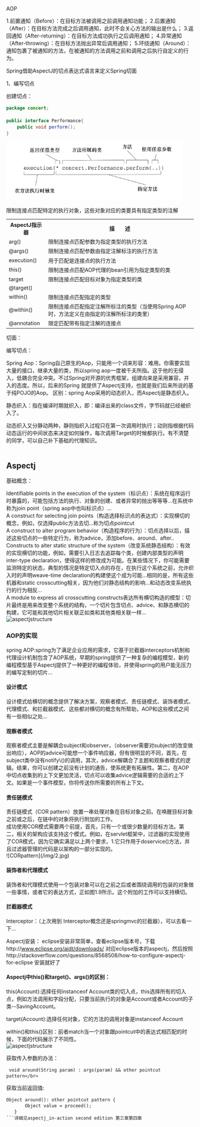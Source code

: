 AOP

1.前置通知（Before）：在目标方法被调用之前调用通知功能； 2.后置通知（After）：在目标方法完成之后调用通知，此时不会关心方法的输出是什么； 3.返回通知（After-returning）：在目标方法成功执行之后调用通知； 4.异常通知（After-throwing）：在目标方法抛出异常后调用通知； 5.环绕通知（Around）：通知包裹了被通知的方法，在被通知的方法调用之前和调用之后执行自定义的行为。

Spring借助AspectJ的切点表达式语言来定义Spring切面




 
 
 
 
 

1、编写切点

创建切点：

```Java
package concert;

public interface Performance{
	public void perform();
}
```
![aspectj](/img/aspectj1.jpg)

<div style="display:inline">
	<table>
		<tr>
			<th>AspectJ指示器</th>
			<th>描　　述</th>
		</tr>
		<tr>
			<td>arg()</td>
			<td>限制连接点匹配参数为指定类型的执行方法</td>
		</tr>
		<tr>
			<td>@args()</td>
			<td>限制连接点匹配参数由指定注解标注的执行方法</td>
		</tr>
		<tr>
			<td>execution()</td>
			<td>用于匹配是连接点的执行方法</td>
		</tr>
		<tr>
			<td>this()</td>
			<td>限制连接点匹配AOP代理的bean引用为指定类型的类</td>
		</tr>
		<tr>
			<td>target</td>
			<td>限制连接点匹配目标对象为指定类型的类</td>
		</tr>
		<tr>
			<td>@target()</td>
			<td限制连接点匹配特定的执行对象，这些对象对应的类要具有指定类型的注解>限制连接点匹配特定的执行对象，这些对象对应的类要具有指定类型的注解</td>
		</tr>
		<tr>
			<td>within()</td>
			<td>限制连接点匹配指定的类型</td>
		</tr>
		<tr>
			<td>@within()</td>
			<td>限制连接点匹配指定注解所标注的类型（当使用Spring AOP时，方法定义在由指定的注解所标注的类里）</td>
		</tr>
		<tr>
			<td>@annotation</td>
			<td>限定匹配带有指定注解的连接点</td>
		</tr>
	</table>
</div>
切面：

编写切点：
</br>

Spring Aop：Spring自己原生的Aop，只能用一个词来形容：难用。你需要实现大量的接口，继承大量的类，所以spring aop一度被千夫所指。这于他的无侵入，低耦合完全冲突。不过Spring对开源的优秀框架，组建向来是采用兼容，并入的态度。所以，后来的Spring 就提供了Aspectj支持，也就是我们后来所说的基于纯POJO的Aop。
区别：spring Aop采用的动态织入，而Aspectj是静态织入。</br>

静态织入：指在编译时期就织入，即：编译出来的class文件，字节码就已经被织入了。</br>

动态织入又分静动两种，静则指织入过程只在第一次调用时执行；动则指根据代码动态运行的中间状态来决定如何操作，每次调用Target的时候都执行。有不清楚的同学，可以自己补下基础的代理知识。</br>
</br>
<h2>Aspectj</h2>
基础概念：</br>

Identifiable points in the execution of the system（标识点）：系统在程序运行时暴露的，可能包括方法的执行、对象的创建、或者异常的抛出等等等...在系统中称为join point（spring aop中也叫标识点）...</br>
A construct for selecting join points（构造选择标识点的表达式）：实现横切的概念，例如，仅选择public方法去切...称为切点pointcut</br>
A construct to alter program behavior（构造程序的行为）：切点选择以后，描述这些切点的一些特定行为，称为advice，添加before、around、after..</br>
Constructs to alter static structure of the system（改变系统静态结构）：有效的实现横切的功能，例如，需要引入日志去追踪每个类，创建内部类型的声明inter-type declaration，使得这样的修改成为可能。在某些情况下，你可能需要监测特定的状态，典型的情况是特定切入点的存在，在执行这个系统之前，允许织入时的声明weave-time declaration的构建使这个成为可能...相同的是，所有这些机器和static crosscutting相关，因为他们对静态结构的影响...和动态改变系统执行的行为相反...</br>
A module to express all crosscutting constructs表达所有横切构造的模型：切片最终是用来改变整个系统的结构，一个切片包含切点、advice、和静态横切的构建，它可能和其他切片相关联正如类和其他类相关联一样...</br>
![aspectjstructure](/img/1.jpg)

<h3>AOP的实现</h3>
spring AOP:spring为了满足企业应用的需求，它基于拦截器interceptors机制和代理设计机制包含了AOP系统，早期的spring提供了一种复杂的编程模型，新的编程模型基于Aspectj提供了一种更好的编程体验，并使得spring的用户能无压力的编写定制的切片...</br>
<h4>设计模式</h4>
设计模式给横切的概念提供了解决方案，观察者模式、责任链模式、装饰者模式、代理模式、和拦截器模式、这些都对横切的概念有所帮助，AOP和这些模式之间有一些相似之处...</br>
<h4>观察者模式</h4>
观察者模式主要是解耦合subject和observer，（observer需要对subject的改变做出响应），AOP的advice可能想一个事件响应器，但有很明显的不同，首先，在subject类中没有notify\<changeType\>()的调用，其次，advice解耦合了主题和观察者模式的逻辑。结果，你可以创建之前没有计划的通告，使系统更有拓展性。第二，在AOP中切点收集到的上下文更加灵活，切点可以收集advice逻辑需要的合适的上下文。如果是一个事件模型，你将传送你所需要的所有上下文。</br>
<h4>责任链模式</h4>
责任链模式（COR pattern）放置一串处理对象在目标对象之前。在唤醒目标对象之前或之后，在链中的对象将执行附加的工作。</br>
成功使用COR模式需要两个前提，首先，只有一个或很少数量的目标方法。第二，相关的架构应该支持这个模式。例如，在servlet框架中，过滤器的实现使用了COR模式，因为它确实满足以上两个要求，1.它只作用于doservice()方法，并且过滤器管理的代码是以架构的一部分实现的。</br>
![CORpattern](/img/2.jpg)
</br>
<h4>装饰者和代理模式</h4>
装饰者和代理模式使用一个包装对象可以在之前之后或者围绕调用的包装的对象做一些事情，或者它的表达方式，正如图1.9所示。这个附加的工作可以支持横切。
<h4>拦截器模式</h4>
 Interceptor：（上次用到 Interceptor概念还是springmvc的拦截器），可以去看一下...
 
 Aspectj安装：
 eclipse安装非常简单，查看eclipse版本号，下载http://www.eclipse.org/ajdt/downloads/ 对应eclipse版本的aspectj，然后按照http://stackoverflow.com/questions/8568508/how-to-configure-aspectj-for-eclipse 安装就好了
 
 <h4>Aspectj中this()和target()、args()的区别：</h4>
 this(Account):选择任何instanceof Account类的切入点，this选择所有的切入点，例如方法调用和字段分配，只要当前执行的对象是Account或者Account的子类--SavingAccount。</br>
 
 target(Account):选择任何对象，它的方法的调用对象是instanceof Account</br>
 
 within()和this()区别：前者match当一个对象跟pointcut中的表达式相匹配的时候，下面的代码展示了不同性。</br>
 ![aspectjstructure](/img/3.jpg)</br>
 
 获取传入参数的办法：</br>
```(java)
 void around(String param) : args(param) && other pointcut pattern</br>
 ```
 获取当前返回值:</br>
 ```(java)
 Object around(): other pointcut pattern {
		Object value = proceed();
	}
```详细见aspectj_in-action second edition 第三章第四章
 
